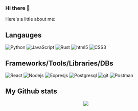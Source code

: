 ### Hi there 👋

<!--
**Mingos1/Mingos1** is a ✨ _special_ ✨ repository because its `README.md` (this file) appears on your GitHub profile.

Here are some ideas to get you started:

- 🔭 I’m currently working on ...
- 🌱 I’m currently learning ...
- 👯 I’m looking to collaborate on ...
- 🤔 I’m looking for help with ...
- 💬 Ask me about ...
- 📫 How to reach me: ...
- 😄 Pronouns: ...
- ⚡ Fun fact: ...
-->
Here's a little about me:

## Langauges

<p align='left'>
  <img alt="Python" src="https://img.shields.io/badge/-Python-007ACC?style=flat-square&logo=Python&logoColor=white" />

  <img alt="JavaScript" src="https://img.shields.io/badge/-JavaScript-F7B93E?style=flat-square&logo=JavaScript&logoColor=white" />

  <img alt="Rust" src="https://img.shields.io/badge/Rust-000000?style=flat-square&logo=rust&logoColor=white" />
    
  <img alt="html5" src="https://img.shields.io/badge/-HTML5-E34F26?style=flat-square&logo=html5&logoColor=white" />

  <img alt="CSS3" src="https://img.shields.io/badge/CSS3-1572B6?style=flat-square&logo=css3&logoColor=white" />
</p>

## Frameworks/Tools/Libraries/DBs

<p align='left'>
  <img alt="React" src="https://img.shields.io/badge/React-20232A?style=flat-square&logo=react&logoColor=61DAFB" />

  <img alt="Nodejs" src="https://img.shields.io/badge/-Nodejs-43853d?style=flat-square&logo=Node.js&logoColor=white" />
    <img alt="Expresjs" src="https://img.shields.io/badge/Express.js-404D59?style=flat-square" />

  <img alt="Postgresql" src="https://img.shields.io/badge/PostgreSQL-316192?style=flat-square&logo=postgresql&logoColor=white" />
  <img alt="git" src="https://img.shields.io/badge/-Git-F05032?style=flat-square&logo=git&logoColor=white" />
  <img alt="Postman" src="https://img.shields.io/badge/-Postman-orange?style=flat-square&logo=postman&logoColor=white" />
</p>

<!--END_SECTION:waka-->

## My Github stats

<p align="center">
  <img src='https://github-readme-stats.vercel.app/api?username=mingos1&show_icons=true&theme=tokyonight'>
</p>

